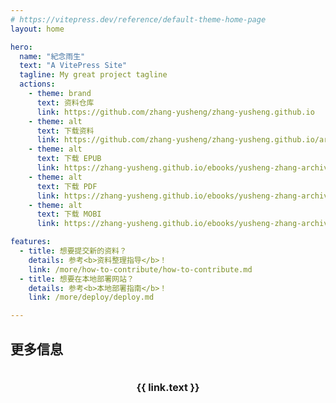 ```yaml
---
# https://vitepress.dev/reference/default-theme-home-page
layout: home

hero:
  name: "紀念雨生"
  text: "A VitePress Site"
  tagline: My great project tagline
  actions:
    - theme: brand
      text: 资料仓库
      link: https://github.com/zhang-yusheng/zhang-yusheng.github.io
    - theme: alt
      text: 下载资料
      link: https://github.com/zhang-yusheng/zhang-yusheng.github.io/archive/refs/heads/main.zip
    - theme: alt
      text: 下载 EPUB
      link: https://zhang-yusheng.github.io/ebooks/yusheng-zhang-archive.epub
    - theme: alt
      text: 下载 PDF
      link: https://zhang-yusheng.github.io/ebooks/yusheng-zhang-archive.pdf
    - theme: alt
      text: 下载 MOBI
      link: https://zhang-yusheng.github.io/ebooks/yusheng-zhang-archive.mobi

features:
  - title: 想要提交新的资料？
    details: 参考<b>资料整理指导</b>！
    link: /more/how-to-contribute/how-to-contribute.md
  - title: 想要在本地部署网站？
    details: 参考<b>本地部署指南</b>！
    link: /more/deploy/deploy.md

---
```


<script setup>
import { useData } from 'vitepress'

const additionalLinks = [
  { text: '未来计划', link: '/more/plans' },
  { text: '特别感谢', link: '/more/thanks' },
  { text: '友情链接', link: '/more/links' },
  { text: '免责声明', link: '/more/disclaimer' },
  { text: '关于我们', link: '/more/about' },
  { text: '联系我们', link: '/more/contact' }
]
</script>

<div class="vp-doc">

## 更多信息

<div class="custom-layout">
  <div v-for="link in additionalLinks" :key="link.link" class="custom-feature">
    <h3>
      <a :href="link.link">{{ link.text }}</a>
    </h3>
  </div>
</div>

</div>

<style>
.custom-layout {
  display: flex;
  flex-wrap: wrap;
  justify-content: space-between;
  margin: -8px;
}

.custom-feature {
  flex: 1 1 auto;
  padding: 8px;
  margin: 8px;
  background-color: var(--vp-c-bg-soft);
  border-radius: 12px;
  transition: background-color 0.3s;
  min-width: 100px;
}

.custom-feature:hover {
  background-color: var(--vp-c-bg-mute);
}

.custom-feature h3 {
  margin: 0;
  font-size: 16px;
  text-align: center;
}

.custom-feature a {
  display: block;
  padding: 12px;
  color: var(--vp-c-text-1);
  text-decoration: none;
}

.custom-feature a:hover {
  color: var(--vp-c-brand);
}

@media (max-width: 768px) {
  .custom-feature {
    flex-basis: calc(50% - 16px);
  }
}

@media (max-width: 480px) {
  .custom-feature {
    flex-basis: 100%;
  }
}
</style>